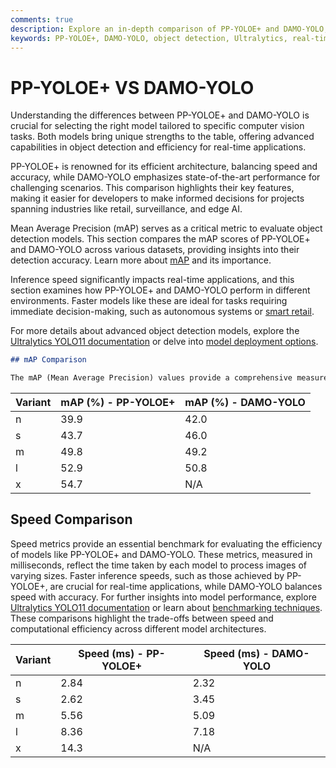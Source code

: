 ```yaml
---
comments: true
description: Explore an in-depth comparison of PP-YOLOE+ and DAMO-YOLO, two cutting-edge models in object detection. Uncover their performance in real-time AI tasks, efficiency on edge AI devices, and advancements in computer vision technologies.
keywords: PP-YOLOE+, DAMO-YOLO, object detection, Ultralytics, real-time AI, edge AI, computer vision, AI models comparison, deep learning performance
---
```


# PP-YOLOE+ VS DAMO-YOLO

Understanding the differences between PP-YOLOE+ and DAMO-YOLO is crucial for selecting the right model tailored to specific computer vision tasks. Both models bring unique strengths to the table, offering advanced capabilities in object detection and efficiency for real-time applications.

PP-YOLOE+ is renowned for its efficient architecture, balancing speed and accuracy, while DAMO-YOLO emphasizes state-of-the-art performance for challenging scenarios. This comparison highlights their key features, making it easier for developers to make informed decisions for projects spanning industries like retail, surveillance, and edge AI.

Mean Average Precision (mAP) serves as a critical metric to evaluate object detection models. This section compares the mAP scores of PP-YOLOE+ and DAMO-YOLO across various datasets, providing insights into their detection accuracy. Learn more about [mAP](https://www.ultralytics.com/glossary/mean-average-precision-map) and its importance.

Inference speed significantly impacts real-time applications, and this section examines how PP-YOLOE+ and DAMO-YOLO perform in different environments. Faster models like these are ideal for tasks requiring immediate decision-making, such as autonomous systems or [smart retail](https://www.ultralytics.com/blog/ai-for-smarter-retail-inventory-management).

For more details about advanced object detection models, explore the [Ultralytics YOLO11 documentation](https://docs.ultralytics.com/models/yolo11/) or delve into [model deployment options](https://docs.ultralytics.com/guides/model-deployment-options/).

```markdown
## mAP Comparison

The mAP (Mean Average Precision) values provide a comprehensive measure of a model's accuracy by evaluating its precision and recall across multiple classes and IoU thresholds. Comparing PP-YOLOE+ and DAMO-YOLO, mAP highlights the detection performance of different variants, helping users identify the best-suited model for their specific object detection tasks. For more on mAP, see [Mean Average Precision (mAP)](https://www.ultralytics.com/glossary/mean-average-precision-map) or explore [YOLO Performance Metrics](https://docs.ultralytics.com/guides/yolo-performance-metrics/).
```

| Variant | mAP (%) - PP-YOLOE+ | mAP (%) - DAMO-YOLO |
| ------- | ------------------- | ------------------- |
| n       | 39.9                | 42.0                |
| s       | 43.7                | 46.0                |
| m       | 49.8                | 49.2                |
| l       | 52.9                | 50.8                |
| x       | 54.7                | N/A                 |

## Speed Comparison

Speed metrics provide an essential benchmark for evaluating the efficiency of models like PP-YOLOE+ and DAMO-YOLO. These metrics, measured in milliseconds, reflect the time taken by each model to process images of varying sizes. Faster inference speeds, such as those achieved by PP-YOLOE+, are crucial for real-time applications, while DAMO-YOLO balances speed with accuracy. For further insights into model performance, explore [Ultralytics YOLO11 documentation](https://docs.ultralytics.com/models/yolo11/) or learn about [benchmarking techniques](https://docs.ultralytics.com/modes/benchmark/). These comparisons highlight the trade-offs between speed and computational efficiency across different model architectures.

| Variant | Speed (ms) - PP-YOLOE+ | Speed (ms) - DAMO-YOLO |
| ------- | ---------------------- | ---------------------- |
| n       | 2.84                   | 2.32                   |
| s       | 2.62                   | 3.45                   |
| m       | 5.56                   | 5.09                   |
| l       | 8.36                   | 7.18                   |
| x       | 14.3                   | N/A                    |
